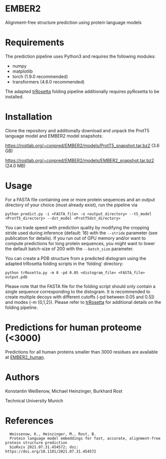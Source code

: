 # EMBER2
Alignment-free structure prediction using protein language models

# Requirements

The prediction pipeline uses Python3 and requires the following modules:

* numpy
* matplotlib
* torch (1.9.0 recommended)
* transformers (4.6.0 recommended)

The adapted [trRosetta](https://github.com/gjoni/trRosetta) folding pipeline additionally requires pyRosetta to be installed.

# Installation

Clone the repository and additionally download and unpack the ProtT5 language model and EMBER2 model snapshots:

https://rostlab.org/~conpred/EMBER2/models/ProtT5_snapshot.tar.bz2 (3.6 GB)

https://rostlab.org/~conpred/EMBER2/models/EMBER2_snapshot.tar.bz2 (24.0 MB)

# Usage

For a FASTA file containing one or more protein sequences and an output directory of your choice (must already exist), run the pipeline via

`python predict.py -i <FASTA_file> -o <output_directory> --t5_model <ProtT5_directory> --dst_model <ProtT5dst_directory>`

You can trade speed with prediction quality by modifying the cropping stride used during inference (default: 16) with the `--stride` parameter (see publication for details).
If you run out of GPU memory and/or want to compute predictions for long protein sequences, you might want to lower the default batch-size of 200 with the `--batch_size` parameter.

You can create a PDB structure from a predicted distogram using the adapted trRosetta folding scripts in the 'folding' directory:

`python trRosetta.py -m 0 -pd 0.05 <distogram_file> <FASTA_file> output.pdb`

Please note that the FASTA file for the folding script should only contain a single sequence corresponding to the distogram.
It is recommended to create multiple decoys with different cutoffs (-pd between 0.05 and 0.5]) and modes (-m {0,1,2}). Please refer to [trRosetta](https://github.com/gjoni/trRosetta) for additional details on the folding pipeline.

# Predictions for human proteome (<3000)

Predictions for all human proteins smaller than 3000 residues are available at [EMBER2_human](https://github.com/kWeissenow/EMBER2_human).

# Authors
Konstantin Weißenow, Michael Heinzinger, Burkhard Rost

Technical University Munich

# References

      Weissenow, K., Heinzinger, M., Rost, B.
	  Protein language model embeddings for fast, accurate, alignment-free protein structure prediction
      bioRxiv 2021.07.31.454572; doi: https://doi.org/10.1101/2021.07.31.454572
